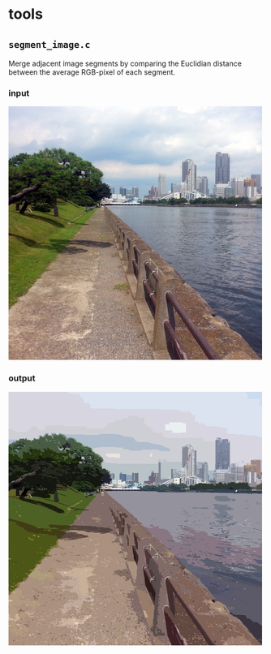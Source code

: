 # tools

## `segment_image.c`

Merge adjacent image segments by comparing the Euclidian distance between the average RGB-pixel of each segment.

### input

![](/docs/img/tokyo.png)

### output

![](/docs/img/tokyo_segmented.png)
